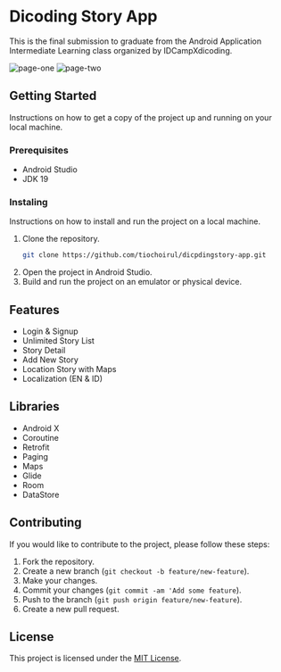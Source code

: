 # Dicoding Story App

This is the final submission to graduate from the Android Application Intermediate Learning class organized by IDCampXdicoding.

![page-one](https://user-images.githubusercontent.com/108212568/221072944-c3ec792f-0c66-4f98-8db3-488c69f8933d.jpg)
![page-two](https://user-images.githubusercontent.com/108212568/221072959-b9308b69-b0f4-4dec-9bf6-f85ba430c5a1.jpg)

## Getting Started
Instructions on how to get a copy of the project up and running on your local machine.

### Prerequisites
- Android Studio
- JDK 19

### Instaling
Instructions on how to install and run the project on a local machine.

1. Clone the repository. 
    ```bash
    git clone https://github.com/tiochoirul/dicpdingstory-app.git
    ```
2. Open the project in Android Studio.
3. Build and run the project on an emulator or physical device.

## Features
- Login & Signup
- Unlimited Story List
- Story Detail
- Add New Story
- Location Story with Maps
- Localization (EN & ID)

## Libraries
- Android X
- Coroutine
- Retrofit
- Paging
- Maps
- Glide
- Room
- DataStore

## Contributing
If you would like to contribute to the project, please follow these steps:
1. Fork the repository.
2. Create a new branch (`git checkout -b feature/new-feature`).
3. Make your changes.
4. Commit your changes (`git commit -am 'Add some feature`).
5. Push to the branch (`git push origin feature/new-feature`).
6. Create a new pull request.

## License
This project is licensed under the <a href="https://opensource.org/licenses/MIT">MIT License</a>.
